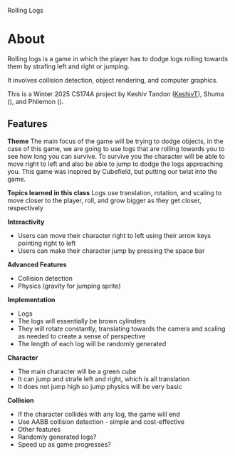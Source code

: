 Rolling Logs
# About
Rolling logs is a game in which the player has to dodge logs rolling towards them by strafing left and right or jumping.

It involves collision detection, object rendering, and computer graphics.

This is a Winter 2025 CS174A project by Keshiv Tandon ([KeshivT](https://github.com/KeshivT)), Shuma (), and Philemon ().

## Features
**Theme**
The main focus of the game will be trying to dodge objects, in the case of this game, we are going to use logs that are rolling towards you to see how long you can survive. 
To survive you the character will be able to move right to left and also be able to jump to dodge the logs approaching you. 
This game was inspired by Cubefield, but putting our twist into the game. 


**Topics learned in this class**
Logs use translation, rotation, and scaling to move closer to the player, roll, and grow bigger as they get closer, respectively


**Interactivity** 
- Users can move their character right to left using their arrow keys pointing right to left
- Users can make their character jump by pressing the space bar 


**Advanced Features** 
- Collision detection
- Physics (gravity for jumping sprite)


**Implementation**
- Logs
- The logs will essentially be brown cylinders
- They will rotate constantly, translating towards the camera and scaling as needed to create a sense of perspective
- The length of each log will be randomly generated


**Character**
- The main character will be a green cube
- It can jump and strafe left and right, which is all translation
- It does not jump high so jump physics will be very basic


**Collision**
- If the character collides with any log, the game will end
- Use AABB collision detection - simple and cost-effective
- Other features
- Randomly generated logs?
- Speed up as game progresses?

